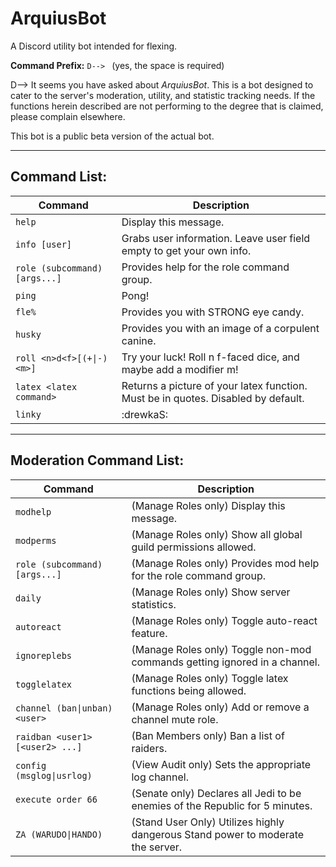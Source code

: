 ArquiusBot
=========================================================================================================================
A Discord utility bot intended for flexing.

**Command Prefix:** `D--> ` (yes, the space is required)

D--> It seems you have asked about *ArquiusBot*.
This is a bot designed to cater to the server's moderation, utility, and statistic 
tracking needs. If the functions herein described are not performing to the degree 
that is claimed, please complain elsewhere.

This bot is a public beta version of the actual bot.

-------------------------------------------------------------------------------------------------------------------------
Command List:
-------------------------------------------------------------------------------------------------------------------------

| Command                           | Description                                                                       |
| --------------------------------- | --------------------------------------------------------------------------------- |
| `help`                            | Display this message.                                                             |
| `info [user]`                     | Grabs user information. Leave user field empty to get your own info.              |
| `role (subcommand) [args...]`     | Provides help for the role command group.                                         |
| `ping`                            | Pong!                                                                             |
| `fle%`                            | Provides you with STRONG eye candy.                                               |
| `husky`                           | Provides you with an image of a corpulent canine.                                 |
| `roll <n>d<f>[(+\|-)<m>]`         | Try your luck! Roll n f-faced dice, and maybe add a modifier m!                   |
| `latex <latex command>`           | Returns a picture of your latex function. Must be in quotes. Disabled by default. |
| `linky`                           | :drewkaS:                                                                         |
-------------------------------------------------------------------------------------------------------------------------
Moderation Command List:
-------------------------------------------------------------------------------------------------------------------------

| Command                           | Description                                                                       |
| --------------------------------- | --------------------------------------------------------------------------------- |
| `modhelp`                         | (Manage Roles only) Display this message.                                         |
| `modperms`                        | (Manage Roles only) Show all global guild permissions allowed.                    |
| `role (subcommand) [args...]`     | (Manage Roles only) Provides mod help for the role command group.                 |
| `daily`                           | (Manage Roles only) Show server statistics.                                       |
| `autoreact`                       | (Manage Roles only) Toggle auto-react feature.                                    |
| `ignoreplebs`                     | (Manage Roles only) Toggle non-mod commands getting ignored in a channel.         |
| `togglelatex`                     | (Manage Roles only) Toggle latex functions being allowed.                         |             
| `channel (ban\|unban) <user>`     | (Manage Roles only) Add or remove a channel mute role.                            |
| `raidban <user1> [<user2> ...]`   | (Ban Members only) Ban a list of raiders.                                         |
| `config (msglog\|usrlog)`         | (View Audit only) Sets the appropriate log channel.                               |
| `execute order 66`                | (Senate only) Declares all Jedi to be enemies of the Republic for 5 minutes.      |
| `ZA (WARUDO\|HANDO)`              | (Stand User Only) Utilizes highly dangerous Stand power to moderate the server.   |
